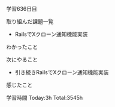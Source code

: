 学習636日目

取り組んだ課題一覧

- RailsでXクローン通知機能実装

わかったこと

次にやること

- 引き続きRailsでXクローン通知機能実装

感じたこと

学習時間 Today:3h Total:3545h